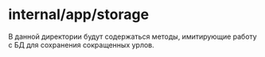 # internal/app/storage

В данной директории будут содержаться методы, имитирующие работу с БД для сохранения сокращенных урлов.